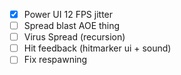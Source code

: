 - [x] Power UI 12 FPS jitter
- [ ] Spread blast AOE thing
- [ ] Virus Spread (recursion)
- [ ] Hit feedback (hitmarker ui + sound)
- [ ] Fix respawning
